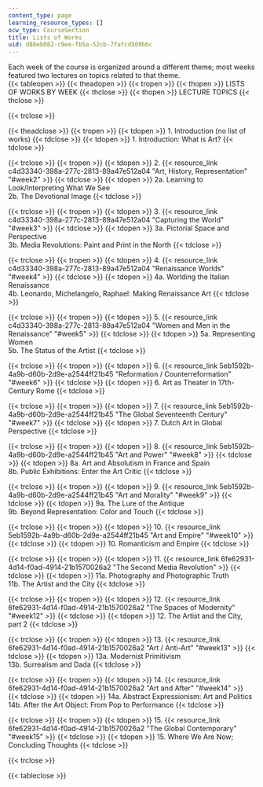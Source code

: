 ```yaml
---
content_type: page
learning_resource_types: []
ocw_type: CourseSection
title: Lists of Works
uid: d86eb082-c9ee-fb5a-52cb-7fafcd509bbc
---
```


Each week of the course is organized around a different theme; most weeks featured two lectures on topics related to that theme.  
{{< tableopen >}}
{{< theadopen >}}
{{< tropen >}}
{{< thopen >}}
LISTS OF WORKS BY WEEK
{{< thclose >}}
{{< thopen >}}
LECTURE TOPICS
{{< thclose >}}

{{< trclose >}}

{{< theadclose >}}
{{< tropen >}}
{{< tdopen >}}
1\. Introduction (no list of works)
{{< tdclose >}}
{{< tdopen >}}
1\. Introduction: What is Art?
{{< tdclose >}}

{{< trclose >}}
{{< tropen >}}
{{< tdopen >}}
2\. {{< resource_link c4d33340-398a-277c-2813-89a47e512a04 "Art, History, Representation" "#week2" >}}
{{< tdclose >}}
{{< tdopen >}}
2a. Learning to Look/Interpreting What We See  
2b. The Devotional Image
{{< tdclose >}}

{{< trclose >}}
{{< tropen >}}
{{< tdopen >}}
3\. {{< resource_link c4d33340-398a-277c-2813-89a47e512a04 "Capturing the World" "#week3" >}} 
{{< tdclose >}}
{{< tdopen >}}
3a. Pictorial Space and Perspective  
3b. Media Revolutions: Paint and Print in the North
{{< tdclose >}}

{{< trclose >}}
{{< tropen >}}
{{< tdopen >}}
4\. {{< resource_link c4d33340-398a-277c-2813-89a47e512a04 "Renaissance Worlds" "#week4" >}} 
{{< tdclose >}}
{{< tdopen >}}
4a. Worlding the Italian Renaissance  
4b. Leonardo, Michelangelo, Raphael: Making Renaissance Art
{{< tdclose >}}

{{< trclose >}}
{{< tropen >}}
{{< tdopen >}}
5\. {{< resource_link c4d33340-398a-277c-2813-89a47e512a04 "Women and Men in the Renaissance" "#week5" >}}
{{< tdclose >}}
{{< tdopen >}}
5a. Representing Women  
5b. The Status of the Artist
{{< tdclose >}}

{{< trclose >}}
{{< tropen >}}
{{< tdopen >}}
6\. {{< resource_link 5eb1592b-4a9b-d60b-2d9e-a2544ff21b45 "Reformation / Counterreformation" "#week6" >}} 
{{< tdclose >}}
{{< tdopen >}}
6\. Art as Theater in 17th-Century Rome
{{< tdclose >}}

{{< trclose >}}
{{< tropen >}}
{{< tdopen >}}
7\. {{< resource_link 5eb1592b-4a9b-d60b-2d9e-a2544ff21b45 "The Global Seventeenth Century" "#week7" >}} 
{{< tdclose >}}
{{< tdopen >}}
7\. Dutch Art in Global Perspective
{{< tdclose >}}

{{< trclose >}}
{{< tropen >}}
{{< tdopen >}}
8\. {{< resource_link 5eb1592b-4a9b-d60b-2d9e-a2544ff21b45 "Art and Power" "#week8" >}} 
{{< tdclose >}}
{{< tdopen >}}
8a. Art and Absolutism in France and Spain  
8b. Public Exhibitions: Enter the Art Critic
{{< tdclose >}}

{{< trclose >}}
{{< tropen >}}
{{< tdopen >}}
9. {{< resource_link 5eb1592b-4a9b-d60b-2d9e-a2544ff21b45 "Art and Morality" "#week9" >}}
{{< tdclose >}}
{{< tdopen >}}
9a. The Lure of the Antique  
9b. Beyond Representation: Color and Touch
{{< tdclose >}}

{{< trclose >}}
{{< tropen >}}
{{< tdopen >}}
10\. {{< resource_link 5eb1592b-4a9b-d60b-2d9e-a2544ff21b45 "Art and Empire" "#week10" >}} 
{{< tdclose >}}
{{< tdopen >}}
10\. Romanticism and Empire
{{< tdclose >}}

{{< trclose >}}
{{< tropen >}}
{{< tdopen >}}
11\. {{< resource_link 6fe62931-4d14-f0ad-4914-21b1570026a2 "The Second Media Revolution" >}}
{{< tdclose >}}
{{< tdopen >}}
11a. Photography and Photographic Truth  
11b. The Artist and the City
{{< tdclose >}}

{{< trclose >}}
{{< tropen >}}
{{< tdopen >}}
12\. {{< resource_link 6fe62931-4d14-f0ad-4914-21b1570026a2 "The Spaces of Modernity" "#week12" >}}
{{< tdclose >}}
{{< tdopen >}}
12\. The Artist and the City, part 2
{{< tdclose >}}

{{< trclose >}}
{{< tropen >}}
{{< tdopen >}}
13\. {{< resource_link 6fe62931-4d14-f0ad-4914-21b1570026a2 "Art / Anti-Art" "#week13" >}}
{{< tdclose >}}
{{< tdopen >}}
13a. Modernist Primitivism  
13b. Surrealism and Dada
{{< tdclose >}}

{{< trclose >}}
{{< tropen >}}
{{< tdopen >}}
14\. {{< resource_link 6fe62931-4d14-f0ad-4914-21b1570026a2 "Art and After" "#week14" >}}
{{< tdclose >}}
{{< tdopen >}}
14a. Abstract Expressionism: Art and Politics  
14b. After the Art Object: From Pop to Performance
{{< tdclose >}}

{{< trclose >}}
{{< tropen >}}
{{< tdopen >}}
15\. {{< resource_link 6fe62931-4d14-f0ad-4914-21b1570026a2 "The Global Contemporary" "#week15" >}}
{{< tdclose >}}
{{< tdopen >}}
15\. Where We Are Now; Concluding Thoughts
{{< tdclose >}}

{{< trclose >}}

{{< tableclose >}}